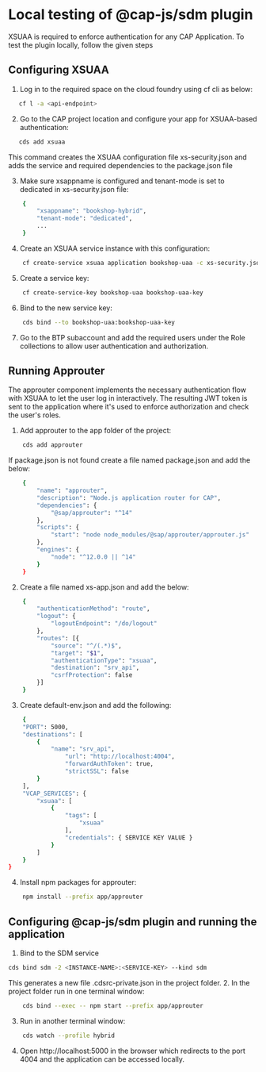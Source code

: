 # Local testing of @cap-js/sdm plugin


XSUAA is required to enforce authentication for any CAP Application. To test the plugin locally, follow the given steps

## Configuring XSUAA 

1. Log in to the required space on the cloud foundry using cf cli as below:

```sh
   cf l -a <api-endpoint>
```

2. Go to the CAP project location and configure your app for XSUAA-based authentication:

```sh
   cds add xsuaa 
```

This command creates the XSUAA configuration file xs-security.json and adds the service and required dependencies to the package.json file

3. Make sure xsappname is configured and tenant-mode is set to dedicated in xs-security.json file:

```sh
    {
        "xsappname": "bookshop-hybrid",
        "tenant-mode": "dedicated",
        ...
    }
```


4. Create an XSUAA service instance with this configuration:

```sh
    cf create-service xsuaa application bookshop-uaa -c xs-security.json
```

5. Create a service key:

```sh
    cf create-service-key bookshop-uaa bookshop-uaa-key
```

6. Bind to the new service key:

```sh
    cds bind --to bookshop-uaa:bookshop-uaa-key
```

7. Go to the BTP subaccount and add the required users under the Role collections to allow user authentication and authorization.




## Running Approuter​

The approuter component implements the necessary authentication flow with XSUAA to let the user log in interactively. The resulting JWT token is sent to the application where it's used to enforce authorization and check the user's roles.

1. Add approuter to the app folder of the project:

```sh
    cds add approuter
```

If package.json is not found create a file named package.json and add the below:

```sh
    {
        "name": "approuter",
        "description": "Node.js application router for CAP",
        "dependencies": {
            "@sap/approuter": "^14"
        },
        "scripts": {
            "start": "node node_modules/@sap/approuter/approuter.js"
        },
        "engines": {
            "node": "^12.0.0 || ^14"
        }
    }
```

2. Create a file named xs-app.json and add the below:

```sh
    {
        "authenticationMethod": "route",
        "logout": {
            "logoutEndpoint": "/do/logout"
        },
        "routes": [{
            "source": "^/(.*)$",
            "target": "$1",
            "authenticationType": "xsuaa",
            "destination": "srv_api",
            "csrfProtection": false
        }]
    }
```

3. Create default-env.json and add the following:

```sh
    {
    "PORT": 5000,
    "destinations": [
        {
            "name": "srv_api",
                "url": "http://localhost:4004",
                "forwardAuthToken": true,
                "strictSSL": false
        }
    ],
    "VCAP_SERVICES": {
        "xsuaa": [
            {
                "tags": [
                    "xsuaa"
                ],
                "credentials": { SERVICE KEY VALUE }
            }
        ]
    }
}
```


4. Install npm packages for approuter:

```sh
    npm install --prefix app/approuter
```

## Configuring @cap-js/sdm plugin and running the application

1.  Bind to the SDM service
   ```sh
   cds bind sdm -2 <INSTANCE-NAME>:<SERVICE-KEY> --kind sdm
   ```
This generates a new file .cdsrc-private.json in the project folder.
2. In the project folder run in one terminal window:

```sh
    cds bind --exec -- npm start --prefix app/approuter
```
3. Run in another terminal window:

```sh
    cds watch --profile hybrid
```

4. Open http://localhost:5000 in the browser which redirects to the port 4004 and the application can be accessed locally.



